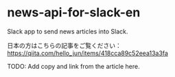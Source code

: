 # news-api-for-slack-en
Slack app to send news articles into Slack.

日本の方はこちらの記事をご覧ください：https://qiita.com/hello_jun/items/418cca89c52eea13a3fa

TODO: Add copy and link from the article here.